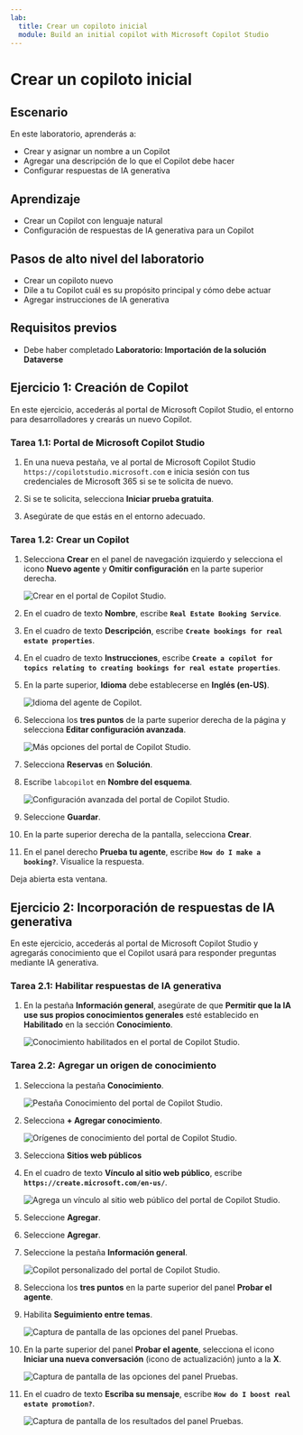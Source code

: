 ```yaml
---
lab:
  title: Crear un copiloto inicial
  module: Build an initial copilot with Microsoft Copilot Studio
---
```


# Crear un copiloto inicial

## Escenario

En este laboratorio, aprenderás a:

- Crear y asignar un nombre a un Copilot
- Agregar una descripción de lo que el Copilot debe hacer
- Configurar respuestas de IA generativa

## Aprendizaje

- Crear un Copilot con lenguaje natural
- Configuración de respuestas de IA generativa para un Copilot

## Pasos de alto nivel del laboratorio

- Crear un copiloto nuevo
- Dile a tu Copilot cuál es su propósito principal y cómo debe actuar
- Agregar instrucciones de IA generativa
  
## Requisitos previos

- Debe haber completado **Laboratorio: Importación de la solución Dataverse**

## Ejercicio 1: Creación de Copilot

En este ejercicio, accederás al portal de Microsoft Copilot Studio, el entorno para desarrolladores y crearás un nuevo Copilot.

### Tarea 1.1: Portal de Microsoft Copilot Studio

1. En una nueva pestaña, ve al portal de Microsoft Copilot Studio `https://copilotstudio.microsoft.com` e inicia sesión con tus credenciales de Microsoft 365 si se te solicita de nuevo.

1. Si se te solicita, selecciona **Iniciar prueba gratuita**.

1. Asegúrate de que estás en el entorno adecuado.

### Tarea 1.2: Crear un Copilot

1. Selecciona **Crear** en el panel de navegación izquierdo y selecciona el icono **Nuevo agente** y **Omitir configuración** en la parte superior derecha.

    ![Crear en el portal de Copilot Studio.](../media/create-copilot-agent.png)

1. En el cuadro de texto **Nombre**, escribe **`Real Estate Booking Service`**.

1. En el cuadro de texto **Descripción**, escribe **`Create bookings for real estate properties`**.

1. En el cuadro de texto **Instrucciones**, escribe **`Create a copilot for topics relating to creating bookings for real estate properties`**.

1. En la parte superior, **Idioma** debe establecerse en **Inglés (en-US)**.

    ![Idioma del agente de Copilot.](../media/copilot-agent-language.png)

1. Selecciona los **tres puntos** de la parte superior derecha de la página y selecciona **Editar configuración avanzada**.

    ![Más opciones del portal de Copilot Studio.](../media/copilot-studio-more-options-2.png)

1. Selecciona **Reservas** en **Solución**.

1. Escribe `labcopilot` en **Nombre del esquema**.

    ![Configuración avanzada del portal de Copilot Studio.](../media/copilot-studio-advanced-settings.png)

1. Seleccione **Guardar**.

1. En la parte superior derecha de la pantalla, selecciona **Crear**.

1. En el panel derecho **Prueba tu agente**, escribe **`How do I make a booking?`**. Visualice la respuesta.

Deja abierta esta ventana.

## Ejercicio 2: Incorporación de respuestas de IA generativa

En este ejercicio, accederás al portal de Microsoft Copilot Studio y agregarás conocimiento que el Copilot usará para responder preguntas mediante IA generativa.

### Tarea 2.1: Habilitar respuestas de IA generativa

1. En la pestaña **Información general**, asegúrate de que **Permitir que la IA use sus propios conocimientos generales** esté establecido en **Habilitado** en la sección **Conocimiento**.

    ![Conocimiento habilitados en el portal de Copilot Studio.](../media/knowledge-enabled.png)

### Tarea 2.2: Agregar un origen de conocimiento

1. Selecciona la pestaña **Conocimiento**.

    ![Pestaña Conocimiento del portal de Copilot Studio.](../media/knowledge-tab.png)

1. Selecciona **+ Agregar conocimiento**.

    ![Orígenes de conocimiento del portal de Copilot Studio.](../media/knowledge-sources.png)

1. Selecciona **Sitios web públicos**

1. En el cuadro de texto **Vínculo al sitio web público**, escribe **`https://create.microsoft.com/en-us/`**.

    ![Agrega un vínculo al sitio web público del portal de Copilot Studio.](../media/add-website-knowledge-source.png)

1. Seleccione **Agregar**.

1. Seleccione **Agregar**.

1. Seleccione la pestaña **Información general**.

    ![Copilot personalizado del portal de Copilot Studio.](../media/copilot-studio-copilot2.png)

1. Selecciona los **tres puntos** en la parte superior del panel **Probar el agente**.

1. Habilita **Seguimiento entre temas**.

    ![Captura de pantalla de las opciones del panel Pruebas.](../media/test-pane-options.png)

1. En la parte superior del panel **Probar el agente**, selecciona el icono **Iniciar una nueva conversación** (icono de actualización) junto a la **X**.

    ![Captura de pantalla de las opciones del panel Pruebas.](../media/copilot-test-pane-start-new-conversation.png)

1. En el cuadro de texto **Escriba su mensaje**, escribe **`How do I boost real estate promotion?`**.

    ![Captura de pantalla de los resultados del panel Pruebas.](../media/test-pane-results.png)
